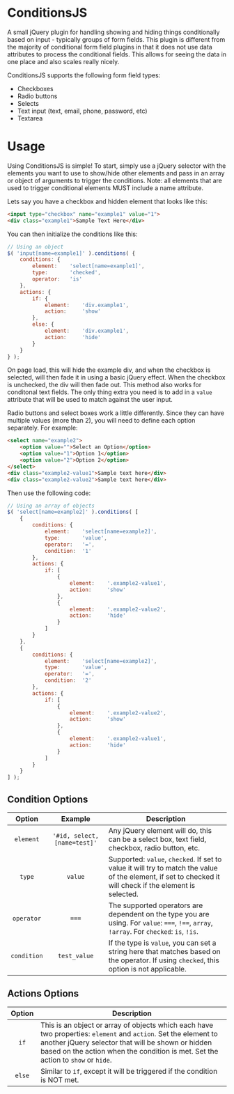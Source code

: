 # ConditionsJS

A small jQuery plugin for handling showing and hiding things conditionally based on input - typically groups of form fields. This plugin is different from the majority of conditional form field plugins in that it does not use data attributes to process the conditional fields.  This allows for seeing the data in one place and also scales really nicely.

ConditionsJS supports the following form field types:
- Checkboxes
- Radio buttons
- Selects
- Text input (text, email, phone, password, etc)
- Textarea

# Usage
Using ConditionsJS is simple!  To start, simply use a jQuery selector with the elements you want to use to show/hide other elements and pass in an array or object of arguments to trigger the conditions.  Note: all elements that are used to trigger conditional elements MUST include a name attribute.

Lets say you have a checkbox and hidden element that looks like this:

```html
<input type="checkbox" name="example1" value="1">
<div class="example1">Sample Text Here</div>
```

You can then initialize the conditions like this:

```js
// Using an object
$( 'input[name=example1]' ).conditions( {
	conditions: {
		element:	'select[name=example1]',
		type:		'checked',
		operator:	'is'
	},
	actions: {
		if: {
			element:	'div.example1',
			action:		'show'
		},
		else: {
			element:	'div.example1',
			action:		'hide'
		}
	}
} );
```

On page load, this will hide the example div, and when the checkbox is selected, will then fade it in using a basic jQuery effect. When the checkbox is unchecked, the div will then fade out.  This method also works for conditonal text fields.  The only thing extra you need is to add in a `value` attribute that will be used to match against the user input.

Radio buttons and select boxes work a little differently.  Since they can have multiple values (more than 2), you will need to define each option separately.  For example:

```html
<select name="example2">
	<option value="">Select an Option</option>
	<option value="1">Option 1</option>
	<option value="2">Option 2</option>
</select>
<div class="example2-value1">Sample text here</div>
<div class="example2-value2">Sample text here</div>
```

Then use the following code:

```js
// Using an array of objects
$( 'select[name=example2]' ).conditions( [
	{
		conditions: {
			element:	'select[name=example2]',
			type:		'value',
			operator:	'=',
			condition:	'1'
		},
		actions: {
			if: [
				{
					element:	'.example2-value1',
					action:		'show'
				},
				{
					element:	'.example2-value2',
					action:		'hide'
				}
			]
		}
	},
	{
		conditions: {
			element:	'select[name=example2]',
			type:		'value',
			operator:	'=',
			condition:	'2'
		},
		actions: {
			if: [
				{
					element:	'.example2-value2',
					action:		'show'
				},
				{
					element:	'.example2-value1',
					action:		'hide'
				}
			]
		}
	}
] );

```

## Condition Options

Option | Example | Description
:---: | :---: | ---
`element` | `'#id, select, [name=test]'` | Any jQuery element will do, this can be a select box, text field, checkbox, radio button, etc.
`type` | `value` | Supported: `value`, `checked`. If set to value it will try to match the value of the element, if set to checked it will check if the element is selected.
`operator` | `===` | The supported operators are dependent on the type you are using.  For `value`: `===`, `!==`, `array`, `!array`. For `checked`: `is`, `!is`.
`condition` | `test_value` | If the type is `value`, you can set a string here that matches based on the operator.  If using `checked`, this option is not applicable.

## Actions Options

Option | Description
:---: | ---
`if` | This is an object or array of objects which each have two properties: `element` and `action`.  Set the element to another jQuery selector that will be shown or hidden based on the action when the condition is met.  Set the action to `show` or `hide`.
`else` | Similar to `if`, except it will be triggered if the condition is NOT met.
